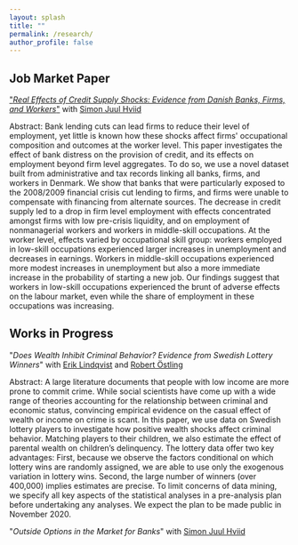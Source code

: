 ```yaml
---
layout: splash
title: ""
permalink: /research/
author_profile: false
---
```


## Job Market Paper
["*Real Effects of Credit Supply Shocks: Evidence from Danish Banks, Firms, and Workers*"](https://www.dropbox.com/s/qqpvkbzdtt91vub/schroeder_jmp.pdf?dl=0) with [Simon Juul Hviid](https://www.nationalbanken.dk/en/research/economists/Pages/Simon-Juul-Hviid.aspx)

Abstract: Bank lending cuts can lead firms to reduce their level of employment, yet little is known how these shocks affect firms' occupational composition and outcomes at the worker level.  This paper investigates the effect of bank distress on the provision of credit, and its effects on employment beyond firm level aggregates.  To do so, we use a novel dataset built from administrative and tax records linking all banks, firms, and workers in Denmark.  We show that banks that were particularly exposed to the 2008/2009 financial crisis cut lending to firms, and firms were unable to compensate with financing from alternate sources. The decrease in credit supply led to a drop in firm level employment with effects concentrated amongst firms with low pre-crisis liquidity, and on employment of nonmanagerial workers and workers in middle-skill occupations. At the worker level, effects varied by occupational skill group: workers employed in low-skill occupations experienced larger increases in unemployment and decreases in earnings. Workers in middle-skill occupations experienced more modest increases in unemployment but also a more immediate increase in the probability of starting a new job. Our findings suggest that workers in low-skill occupations experienced the brunt of adverse effects on the labour market, even while the share of employment in these occupations was increasing.

## Works in Progress
"*Does Wealth Inhibit Criminal Behavior? Evidence from Swedish Lottery Winners*" with [Erik Lindqvist](https://sites.google.com/site/eriklindqvistsse/) and [Robert Östling](https://sites.google.com/view/robertostling)

Abstract: A large literature documents that people with low income are more prone to commit crime. While social scientists have come up with a wide range of theories accounting for the relationship between criminal and economic status, convincing empirical evidence on the casual effect of wealth or income on crime is scant. In this paper, we use data on Swedish lottery players to investigate how positive wealth shocks affect criminal behavior. Matching players to their children, we also estimate the effect of parental wealth on children’s delinquency. The lottery data offer two key advantages: First, because we observe the factors conditional on which lottery wins are randomly assigned, we are able to use only the exogenous variation in lottery wins. Second, the large number of winners (over 400,000) implies estimates are precise. To limit concerns of data mining, we specify all key aspects of the statistical analyses in a pre-analysis plan before undertaking any analyses. We expect the plan to be made public in November 2020.

"*Outside Options in the Market for Banks*" with [Simon Juul Hviid](https://www.nationalbanken.dk/en/research/economists/Pages/Simon-Juul-Hviid.aspx)
